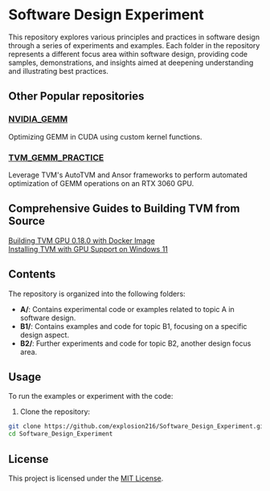# Software Design Experiment

This repository explores various principles and practices in software design through a series of experiments and examples. Each folder in the repository represents a different focus area within software design, providing code samples, demonstrations, and insights aimed at deepening understanding and illustrating best practices.

## Other Popular repositories

### [NVIDIA_GEMM](https://github.com/explosion216/NVIDIA_GEMM)

Optimizing GEMM in CUDA using custom kernel functions.


### [TVM_GEMM_PRACTICE](https://github.com/explosion216/TVM_GEMM_PRACTICE)

Leverage TVM's AutoTVM and Ansor frameworks to perform automated optimization of GEMM operations on an RTX 3060 GPU.


## Comprehensive Guides to Building TVM from Source
[Building TVM GPU 0.18.0 with Docker Image](https://blog.csdn.net/m0_74408076/article/details/142164801?spm=1001.2014.3001.5501)  
[Installing TVM with GPU Support on Windows 11](https://blog.csdn.net/m0_74408076/article/details/141940144?spm=1001.2014.3001.5501)

## Contents

The repository is organized into the following folders:

- **A/**: Contains experimental code or examples related to topic A in software design.
- **B1/**: Contains examples and code for topic B1, focusing on a specific design aspect.
- **B2/**: Further experiments and code for topic B2, another design focus area.

## Usage

To run the examples or experiment with the code:

1. Clone the repository:
```bash
git clone https://github.com/explosion216/Software_Design_Experiment.git
cd Software_Design_Experiment
```
## License

This project is licensed under the [MIT License](https://github.com/explosion216/Software_Design_Experiment/blob/main/LICENSE).
